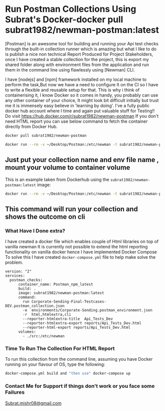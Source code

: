 # Run Postman Collections Using Subrat's Docker-docker pull subrat1982/newman-postman:latest

[Postman] is an awesome tool for building and running your Api test checks through the built-in collection runner
which is amazing but what I like to do is publish a nice non technical Report Produced for Project Stakeholders,
once I have created a stable collection for the project, this is export my shared folder along with environment files from the application and run them in the command line using 
flawlessly using [Newman] CLI.

I have [nodejs] and [npm] framework installed on my local machine to perform the task,But now we have a need to configure It on the CI so I have to write a flexible and reusable setup for that.
This is why i think of containerising it, I know Docker so it comes in handy, you probably can use any other container of your choice, It might look bit difficult initially but trust me it is immensely easy believe in 'learning by doing'.
I've a fully public docker hub account where I time and again put valuable stuff for Testing!!      
Do visit https://hub.docker.com/r/subrat1982/newman-postman If you don't need HTML report you can use below command to fetch the container directly from Docker Hub.
```bash
docker pull subrat1982/newman-postman
```
```bash
docker run --rm -v ~/Desktop/Postman:/etc/newman -t subrat1982/newman-postman:latest run "Corporate-Sending-Final-Testcases-DEV.postman_collection.json" -e "Corporate-Sending.postman_environment.json" -n 10        
```
Just put your collection name and env file name , mount your volume to container volume
---

This is an example taken from Dockerhub using the `subrat1982/newman-postman:latest` image:

```bash
docker run --rm -v ~/Desktop/Postman:/etc/newman -t subrat1982/newman-postman:latest run "Corporate-Sending-Final-Testcases-DEV.postman_collection.json" -e "Corporate-Sending.postman_environment.json" -n 10        
```

This command will run your collection and shows the outcome on cli
---

### What Have I Done extra?
I have created a docker file which enables couple of Html libraries on top of vanilla newman
It is currently not possible to extend the html reporting functionality on vanilla docker hence I have implemented Docker Compose 
To solve this I have created  `docker-compose.yml` file to help make solve the problem.

```
version: "2"
services:
  postman_checks:
      container_name: Postman_npm_latest
      build: .
      image: subrat1982/newman-postman:latest
      command:
        run Corporate-Sending-Final-Testcases-DEV.postman_collection.json
        -e  environments/Corporate-Sending.postman_environment.json
        -r  html,htmlextra,cli
        --reporter-htmlextra-title  Api_Tests_Dev
        --reporter-htmlextra-export reports/Api_Tests_Dev.html
        --reporter-html-export reports/Api_Tests_Dev.html
      volumes:
        - ./src:/etc/newman
```
### Time To Run The Collection For HTML Report

To run this collection from the command line, assuming you have Docker running on your flavour of OS, type the following:

```bash
docker-compose.yml build and "then use" docker-compose up
```
### Contact Me for Support if things don't work or you face some Failures
 <Subrat.mishr08@gmail.com>
